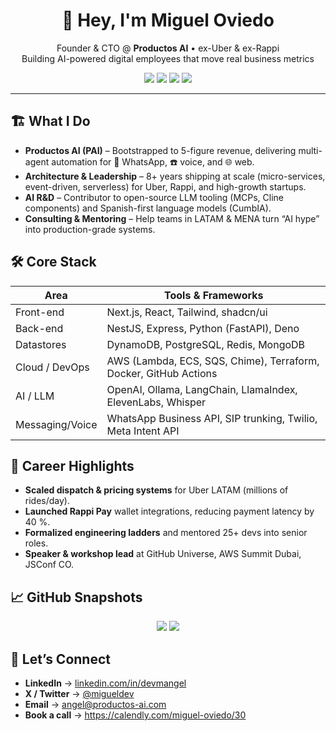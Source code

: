 <!-- GitHub README for Miguel Oviedo (@devmangel) -->

<h1 align="center">👋 Hey, I'm Miguel Oviedo</h1>
<p align="center">
  Founder & CTO @ <strong>Productos AI</strong> • ex-Uber & ex-Rappi<br/>
  Building AI-powered digital employees that move real business metrics
</p>

<div align="center">
  <img src="https://img.shields.io/badge/AI%20Agents-WhatsApp%20%7C%20Voice%20%7C%20Web-ff69b4?style=flat-square"/>
  <img src="https://img.shields.io/badge/Code-Senior%20Full-Stack-blueviolet?style=flat-square"/>
  <img src="https://img.shields.io/badge/Tech-Next.js%20%7C%20NestJS%20%7C%20AWS%20%7C%20LLMs-orange?style=flat-square"/>
  <img src="https://img.shields.io/badge/Location-Dubai-brightgreen?style=flat-square"/>
</div>

---

## 🏗 What I Do
- **Productos AI (PAI)** – Bootstrapped to 5-figure revenue, delivering multi-agent automation for 📱 WhatsApp, ☎️ voice, and 🌐 web.
- **Architecture & Leadership** – 8+ years shipping at scale (micro-services, event-driven, serverless) for Uber, Rappi, and high-growth startups.
- **AI R&D** – Contributor to open-source LLM tooling (MCPs, Cline components) and Spanish-first language models (CumbIA).
- **Consulting & Mentoring** – Help teams in LATAM & MENA turn “AI hype” into production-grade systems.

## 🛠 Core Stack
| Area            | Tools & Frameworks                                                          |
| --------------- | --------------------------------------------------------------------------- |
| Front-end       | Next.js, React, Tailwind, shadcn/ui                                         |
| Back-end        | NestJS, Express, Python (FastAPI), Deno                                     |
| Datastores      | DynamoDB, PostgreSQL, Redis, MongoDB                                        |
| Cloud / DevOps  | AWS (Lambda, ECS, SQS, Chime), Terraform, Docker, GitHub Actions            |
| AI / LLM        | OpenAI, Ollama, LangChain, LlamaIndex, ElevenLabs, Whisper                  |
| Messaging/Voice | WhatsApp Business API, SIP trunking, Twilio, Meta Intent API               |

## 🚀 Career Highlights
- **Scaled dispatch & pricing systems** for Uber LATAM (millions of rides/day).
- **Launched Rappi Pay** wallet integrations, reducing payment latency by 40 %.
- **Formalized engineering ladders** and mentored 25+ devs into senior roles.
- **Speaker & workshop lead** at GitHub Universe, AWS Summit Dubai, JSConf CO.

## 📈 GitHub Snapshots
<div align="center">
  <img src="https://github-readme-stats.vercel.app/api?username=devmangel&show_icons=true&theme=transparent&hide_title=true"/>
  <img src="https://github-readme-stats.vercel.app/api/top-langs/?username=devmangel&layout=compact&hide=html&theme=transparent"/>
</div>

## 🤝 Let’s Connect
- **LinkedIn** → [linkedin.com/in/devmangel](https://linkedin.com/in/devmangel)
- **X / Twitter** → [@migueldev](https://twitter.com/migueldev)
- **Email** → angel@productos-ai.com
- **Book a call** → <https://calendly.com/miguel-oviedo/30>
